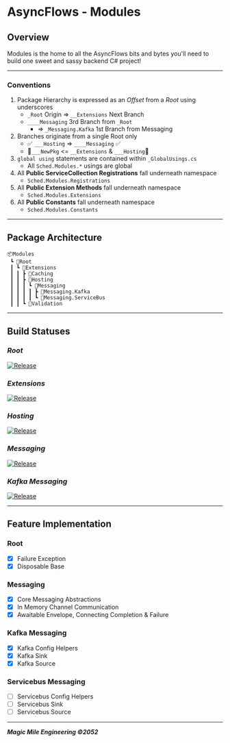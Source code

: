 # AsyncFlows - Modules

## Overview

Modules is the home to all the AsyncFlows bits and bytes you'll need to build one sweet and sassy backend C# project!

---
### Conventions
1. Package Hierarchy is expressed as an *Offset* from a *Root* using underscores
    - `_Root` Origin => `__Extensions` Next Branch
    - `____Messaging` 3rd Branch from `_Root`
        - => `_Messaging.Kafka` 1st Branch from Messaging
1. Branches originate from a single Root only
    - ✅ `___Hosting` => `____Messaging` ✅
    - 🚫`___NewPkg` <= `__Extensions` & `___Hosting`🚫
1. `global using` statements are contained within `_GlobalUsings.cs`
    - All `Sched.Modules.*` usings are global
1. All **Public ServiceCollection Registrations** fall underneath namespace
    - `Sched.Modules.Registrations`
1. All **Public Extension Methods** fall underneath namespace
    - `Sched.Modules.Extensions`
1. All **Public Constants** fall underneath namespace
    - `Sched.Modules.Constants`
___

## Package Architecture
```
📦Modules
 ┗ 📂Root
 ┃ ┗ 📂Extensions
 ┃ ┃ ┣ 📂Caching
 ┃ ┃ ┣ 📂Hosting
 ┃ ┃ ┃ ┗ 📂Messaging
 ┃ ┃ ┃ ┃ ┣ 📂Messaging.Kafka
 ┃ ┃ ┃ ┃ ┗ 📂Messaging.ServiceBus
 ┃ ┃ ┗ 📂Validation
```
---
## Build Statuses

### *Root*
[![Release](https://carvanadev.visualstudio.com/Carvana.Scheduling/_apis/build/status/Carvana.Sched.Modules/Release/_Root?branchName=master)](https://carvanadev.visualstudio.com/Carvana.Scheduling/_build/latest?definitionId=24893&branchName=master)

### *Extensions*
[![Release](https://carvanadev.visualstudio.com/Carvana.Scheduling/_apis/build/status/Carvana.Sched.Modules/Release/__Extensions?branchName=master)](https://carvanadev.visualstudio.com/Carvana.Scheduling/_build/latest?definitionId=24894&branchName=master)

### *Hosting*
[![Release](https://carvanadev.visualstudio.com/Carvana.Scheduling/_apis/build/status/Carvana.Sched.Modules/Release/___Hosting?branchName=master)](https://carvanadev.visualstudio.com/Carvana.Scheduling/_build/latest?definitionId=24895&branchName=master)

### *Messaging*
[![Release](https://carvanadev.visualstudio.com/Carvana.Scheduling/_apis/build/status/Carvana.Sched.Modules/Release/____Messaging?branchName=master)](https://carvanadev.visualstudio.com/Carvana.Scheduling/_build/latest?definitionId=24896&branchName=master)


### *Kafka Messaging*
[![Release](https://carvanadev.visualstudio.com/Carvana.Scheduling/_apis/build/status/Carvana.Sched.Modules/Release/____Messaging/_Messaging.Kafka?branchName=master)](https://carvanadev.visualstudio.com/Carvana.Scheduling/_build/latest?definitionId=24897&branchName=master)

___

## Feature Implementation
### Root
- [x] Failure Exception
- [x] Disposable Base
### Messaging
- [x] Core Messaging Abstractions
- [x] In Memory Channel Communication
- [x] Awaitable Envelope, Connecting Completion & Failure
### Kafka Messaging
- [x] Kafka Config Helpers
- [x] Kafka Sink
- [x] Kafka Source
### Servicebus Messaging
- [ ] Servicebus Config Helpers
- [ ] Servicebus Sink
- [ ] Servicebus Source
___
***Magic Mile Engineering ©️2052***
